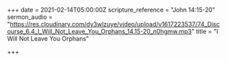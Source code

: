 +++
date = 2021-02-14T05:00:00Z
scripture_reference = "John 14:15-20"
sermon_audio = "https://res.cloudinary.com/dy3wlzuye/video/upload/v1617223537/74_Discourse_6.4_I_Will_Not_Leave_You_Orphans_14.15-20_n0hgmw.mp3"
title = "I Will Not Leave You Orphans"

+++
